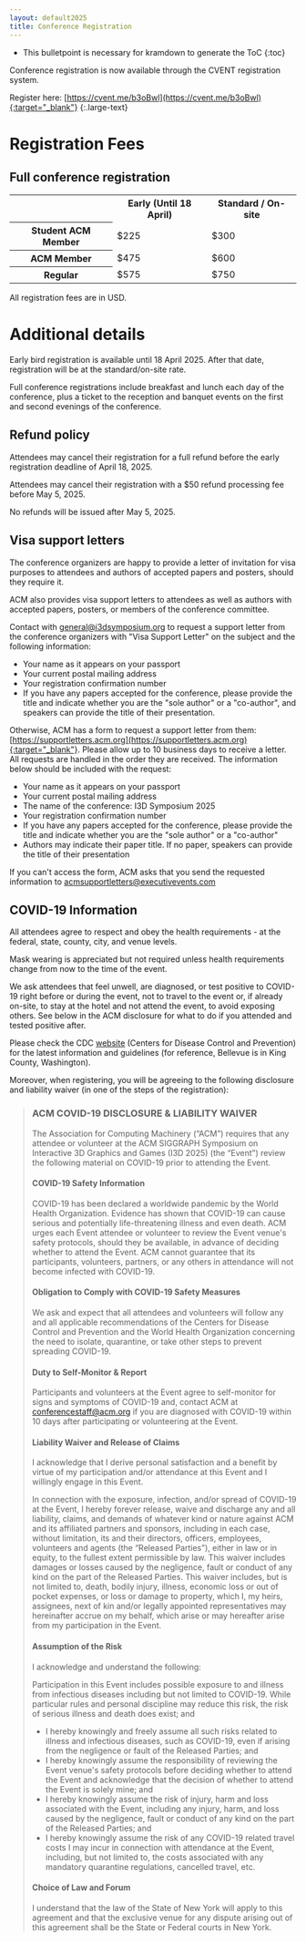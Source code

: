 ```yaml
---
layout: default2025
title: Conference Registration
---
```


* This bulletpoint is necessary for kramdown to generate the ToC
{:toc}


Conference registration is now available through the CVENT registration system.

Register here: [https://cvent.me/b3oBwl](https://cvent.me/b3oBwl){:target="_blank"}
{:.large-text}

	
# Registration Fees

## Full conference registration

<table class="center-text odd-rows-darker">
   <tr>
      <th>&nbsp;</th>
      <th>Early (Until 18 April)</th>
      <th>Standard / On-site</th>
   </tr>
   <tr>
      <th>Student ACM Member</th>
      <td>$225</td>
      <td>$300</td>
   </tr>
   <tr>
      <th>ACM Member</th>
      <td>$475</td>
      <td>$600</td>
   </tr>
   <tr>
      <th>Regular</th>
      <td>$575</td>
      <td>$750</td>
   </tr>
</table>

All registration fees are in USD.

# Additional details

Early bird registration is available until 18 April 2025. After that date, registration will be at the standard/on-site rate.

Full conference registrations include breakfast and lunch each day of the conference, plus a ticket to the reception and banquet events on the first and second evenings of the conference.


## Refund policy

Attendees may cancel their registration for a full refund before the early registration deadline of April 18, 2025.

Attendees may cancel their registration with a $50 refund processing fee before May 5, 2025.

No refunds will be issued after May 5, 2025.


## Visa support letters

The conference organizers are happy to provide a letter of invitation for visa purposes to attendees and authors of accepted papers and posters, should they require it.

ACM also provides visa support letters to attendees as well as authors with accepted papers, posters, or members of the conference committee. 

Contact with [general@i3dsymposium.org](mailto:general@i3dsymposium.org) to request a support letter from the conference organizers with "Visa Support Letter" on the subject and the following information:

- Your name as it appears on your passport
- Your current postal mailing address
- Your registration confirmation number
- If you have any papers accepted for the conference, please provide the title and indicate whether you are the "sole author" or a "co-author", and speakers can provide the title of their presentation.

Otherwise, ACM has a form to request a support letter from them: [https://supportletters.acm.org](https://supportletters.acm.org){:target="_blank"}. Please allow up to 10 business days to receive a letter. All requests are handled in the order they are received. The information below should be included with the request:

- Your name as it appears on your passport
- Your current postal mailing address
- The name of the conference: I3D Symposium 2025
- Your registration confirmation number
- If you have any papers accepted for the conference, please provide the title and indicate whether you are the "sole author" or a "co-author"
- Authors may indicate their paper title. If no paper, speakers can provide the title of their presentation

If you can't access the form, ACM asks that you send the requested information to [acmsupportletters@executivevents.com](mailto:acmsupportletters@executivevents.com)


## COVID-19 Information

All attendees agree to respect and obey the health requirements - at the federal, state, county, city, and venue levels.

Mask wearing is appreciated but not required unless health requirements change from now to the time of the event.

We ask attendees that feel unwell, are diagnosed, or test positive to COVID-19 right before or during the event, not to travel to the event or, if already on-site, to stay at the hotel and not attend the event, to avoid exposing others. See below in the ACM disclosure for what to do if you attended and tested positive after.

Please check the CDC <a href="https://www.cdc.gov/coronavirus/2019-nCoV/index.html">website</a> (Centers for Disease Control and Prevention) for the latest information and guidelines (for reference, Bellevue is in King County, Washington).

Moreover, when registering, you will be agreeing to the following disclosure and liability waiver (in one of the steps of the registration):


> ### ACM COVID-19 DISCLOSURE & LIABILITY WAIVER
>
> The Association for Computing Machinery (“ACM”) requires that any attendee or volunteer at the ACM SIGGRAPH Symposium on Interactive 3D Graphics and Games (I3D 2025) (the “Event”) review the following material on COVID-19 prior to attending the Event.
>
> #### COVID-19 Safety Information
> COVID-19 has been declared a worldwide pandemic by the World Health Organization. Evidence has shown that COVID-19 can cause serious and potentially life-threatening illness and even death. ACM urges each Event attendee or volunteer to review the Event venue's safety protocols, should they be available, in advance of deciding whether to attend the Event. ACM cannot guarantee that its participants, volunteers, partners, or any others in attendance will not become infected with COVID-19.
> 
> #### Obligation to Comply with COVID-19 Safety Measures
> We ask and expect that all attendees and volunteers will follow any and all applicable recommendations of the Centers for Disease Control and Prevention and the World Health Organization concerning the need to isolate, quarantine, or take other steps to prevent spreading COVID-19.
> 
> #### Duty to Self-Monitor & Report
> Participants and volunteers at the Event agree to self-monitor for signs and symptoms of COVID-19 and, contact ACM at <a href="mailto:conferencestaff@acm.org">conferencestaff@acm.org</a> if you are diagnosed with COVID-19 within 10 days after participating or volunteering at the Event.
> 
> #### Liability Waiver and Release of Claims
> I acknowledge that I derive personal satisfaction and a benefit by virtue of my participation and/or attendance at this Event and I willingly engage in this Event.
> 
> In connection with the exposure, infection, and/or spread of COVID-19 at the Event, I hereby forever release, waive and discharge any and all liability, claims, and demands of whatever kind or nature against ACM and its affiliated partners and sponsors, including in each case, without limitation, its and their directors, officers, employees, volunteers and agents (the “Released Parties”), either in law or in equity, to the fullest extent permissible by law. This waiver includes damages or losses caused by the negligence, fault or conduct of any kind on the part of the Released Parties. This waiver includes, but is not limited to, death, bodily injury, illness, economic loss or out of pocket expenses, or loss or damage to property, which I, my heirs, assignees, next of kin and/or legally appointed representatives may hereinafter accrue on my behalf, which arise or may hereafter arise from my participation in the Event.
> 
> #### Assumption of the Risk
> I acknowledge and understand the following:
> 
> Participation in this Event includes possible exposure to and illness from infectious diseases including but not limited to COVID-19. While particular rules and personal discipline may reduce this risk, the risk of serious illness and death does exist; and
>
> - I hereby knowingly and freely assume all such risks related to illness and infectious diseases, such as COVID-19, even if arising from the negligence or fault of the Released Parties; and
> - I hereby knowingly assume the responsibility of reviewing the Event venue's safety protocols before deciding whether to attend the Event and acknowledge that the decision of whether to attend the Event is solely mine; and
> - I hereby knowingly assume the risk of injury, harm and loss associated with the Event, including any injury, harm, and loss caused by the negligence, fault or conduct of any kind on the part of the Released Parties; and
> - I hereby knowingly assume the risk of any COVID-19 related travel costs I may incur in connection with attendance at the Event, including, but not limited to, the costs associated with any mandatory quarantine regulations, cancelled travel, etc.
>
> #### Choice of Law and Forum
> I understand that the law of the State of New York will apply to this agreement and that the exclusive venue for any dispute arising out of this agreement shall be the State or Federal courts in New York.
